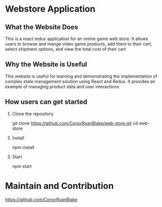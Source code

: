 # Webstore Application

## What the Website Does

This is a react redux application for an online game web store. It allows users to browse and mange video game products, add them to their cart, select shipment options, and view the total cost of their cart

## Why the Website is Useful

This website is useful for learning and demonstrating the implementation of complex state management solution using React and Redux. It provides an example of managing product data and user interactions

## How users can get started

1. Clone the repository 

    git clone https://github.com/ConorRyanBlake/web-store.git
    cd web-store

2. Install

    npm install

3. Start

    npm start

# Maintain and Contribution

https://github.com/ConorRyanBlake 